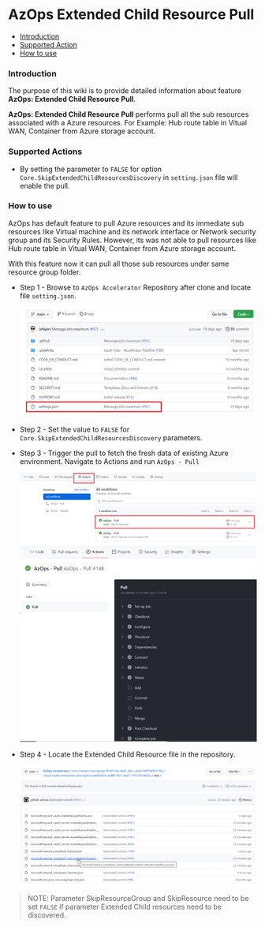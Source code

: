 # AzOps Extended Child Resource Pull

- [Introduction](#Introduction)
- [Supported Action](#Supported-Action)
- [How to use](#How-to-use)


### Introduction

The purpose of this wiki is to provide detailed information about feature **AzOps: Extended Child Resource Pull**.

**AzOps: Extended Child Resource Pull** performs pull all the sub resources associated with a Azure resources.
For Example: Hub route table in Vitual WAN, Container from Azure storage account. 


### Supported Actions

- By setting the parameter to `FALSE` for option `Core.SkipExtendedChildResourcesDiscovery` in `setting.json` file will enable the pull. 

### How to use

AzOps has default feature to pull Azure resources and its immediate sub resources like Virtual machine and its network interface or Network security group and its Security Rules. However, its was not able to pull resources like Hub route table in Vitual WAN, Container from Azure storage account.

With this feature now it can pull all those sub resources under same resource group folder.

- Step 1 - Browse to `AzOps Accelerator` Repository after clone and locate file `setting.json`.

    ![Setting file](./Media/ExtendedChildResources/settingfile.PNG)

- Step 2 - Set the value to `FALSE` for `Core.SkipExtendedChildResourcesDiscovery` parameters.

- Step 3 - Trigger the pull to fetch the fresh data of existing Azure environment. Navigate to Actions and run `AzOps - Pull`

    ![ResourceDeletion_workflow](./Media/ResourceDeletion/ResourceDeletion_workflow.PNG)
    ![ResourceDeletion_intial_Pull](./Media/ResourceDeletion/ResourceDeletion_intial_Pull.PNG)
 
- Step 4 - Locate the Extended Child Resource file in the repository.

    ![Extended Child Resources Discovery](./Media/ExtendedChildResources/ExtendedChildResourcesDiscovery.PNG)

>NOTE:
Parameter SkipResourceGroup and SkipResource need to be set `FALSE` if parameter Extended Child resources need to be discovered. 